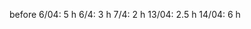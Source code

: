 before 6/04:   5 h
6/4:            3 h
7/4:            2 h
13/04:          2.5 h
14/04:          6 h

